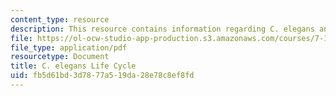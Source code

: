 ```yaml
---
content_type: resource
description: This resource contains information regarding C. elegans anatomy.
file: https://ol-ocw-studio-app-production.s3.amazonaws.com/courses/7-15-experimental-molecular-genetics-spring-2015/fb5d61bd3d7877a519da28e78c8ef8fd_MIT7_15S15_life_cycle.pdf
file_type: application/pdf
resourcetype: Document
title: C. elegans Life Cycle
uid: fb5d61bd-3d78-77a5-19da-28e78c8ef8fd
---
```

